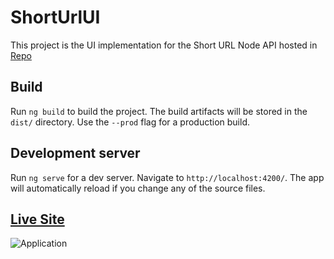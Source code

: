# ShortUrlUI

This project is the UI implementation for the Short URL Node API hosted in [Repo](https://github.com/aajayk/ShortURL) 


## Build

Run `ng build` to build the project. The build artifacts will be stored in the `dist/` directory. Use the `--prod` flag for a production build.

## Development server

Run `ng serve` for a dev server. Navigate to `http://localhost:4200/`. The app will automatically reload if you change any of the source files.

## [Live Site ](https://shorten-er.netlify.app/)
![Application ](https://ibb.co/CHHdyHq)

